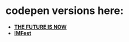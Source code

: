 # codepen versions here:

- **[THE FUTURE IS NOW](https://codepen.io/r0808/pen/XWzBZWo)**
- **[IMFest](https://codepen.io/r0808/pen/ZEajvdj)**